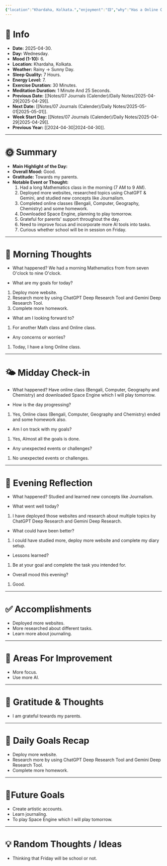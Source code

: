 ```yaml
---
{"location":"Khardaha, Kolkata.","enjoyment":"🟨","why":"Has a Online Class.","date":"2025-05-01","dg-publish":true,"dg-home":null,"tags":["dailyreviews"],"aliases":null,"meditation":"1","exercise":"1","sleep_quality":"7 Hours","mood":"7","energy_level":"8","weather":"Rainy ->  Sunny Day","permalink":"/notes/07-journals-calender/daily-notes/2025-04-30/","dgPassFrontmatter":true,"updated":"2025-05-07T15:35:52.543+05:30"}
---
```


# 📅 Info

- **Date:** 2025-04-30.
- **Day:** Wednesday.
- **Mood (1-10):** 6.
- **Location:** Khardaha, Kolkata.
- **Weather:** Rainy -> Sunny Day.
- **Sleep Quality:** 7 Hours.
- **Energy Level:** 7.
- **Exercise Duration:** 30 Minutes.
- **Meditation Duration:** 1 Minute And 25 Seconds.
- **Previous Date:** [[Notes/07 Journals (Calender)/Daily Notes/2025-04-29\|2025-04-29]].
- **Next Date:** [[Notes/07 Journals (Calender)/Daily Notes/2025-05-01\|2025-05-01]].
- **Week Start Day:** [[Notes/07 Journals (Calender)/Daily Notes/2025-04-29\|2025-04-29]].
- **Previous Year:** [[2024-04-30\|2024-04-30]].

---

# 🌞 Summary

- **Main Highlight of the Day:** 
- **Overall Mood:** Good.
- **Gratitude:** Towards my parents.
- **Notable Event or Thought:** 
	1) Had a long Mathematics class in the morning (7 AM to 9 AM).
	2) Deployed more websites, researched topics using ChatGPT & Gemini, and studied new concepts like Journalism.
	3) Completed online classes (Bengali, Computer, Geography, Chemistry) and some homework.
	4) Downloaded Space Engine, planning to play tomorrow.
	5) Grateful for parents' support throughout the day.
	6) Need to improve focus and incorporate more AI tools into tasks.
	7) Curious whether school will be in session on Friday. 

---

# 🧠 Morning Thoughts

- What happened? 
	We had a morning Mathematics from from seven O'clock to nine O'clock.

- What are my goals for today?
1) Deploy more website.
2) Research more by using ChatGPT Deep Research Tool and Gemini Deep Research Tool.
3) Complete more homework.

- What am I looking forward to?
1) For another Math class and Online class.

- Any concerns or worries?
1) Today, I have a long Online class.

---

# 🌤️ Midday Check-in

- What happened? 
	Have online class (Bengali, Computer, Geography and Chemistry) and downloaded Space Engine which I will play tomorrow.

- How is the day progressing?
1) Yes, Online class (Bengali, Computer, Geography and Chemistry) ended and some homework also.

- Am I on track with my goals?
1) Yes, Almost all the goals is done.

- Any unexpected events or challenges?
1) No unexpected events or challenges.

---

# 🌙 Evening Reflection

- What happened? 
	Studied and learned new concepts like Journalism.

- What went well today?
1) I have deployed those websites and research about multiple topics by ChatGPT Deep Research and Gemini Deep Research.

- What could have been better?
1) I could have studied more, deploy more website and complete my diary setup.

- Lessons learned?
1) Be at your goal and complete the task you intended for.

- Overall mood this evening?
1) Good.

---

# ✅ Accomplishments

 - Deployed more websites.
 - More researched about different tasks.
 - Learn more about journaling.

---

# 🔄 Areas For Improvement

 - More focus.
 - Use more AI.

---

# 🙏 Gratitude & Thoughts

 - I am grateful towards my parents.

---

# 🎯 Daily Goals Recap

- Deploy more website.
- Research more by using ChatGPT Deep Research Tool and Gemini Deep Research Tool.
- Complete more homework.

---

# 🌌Future Goals

- Create artistic accounts.
- Learn journaling.
- To play Space Engine which I will play tomorrow.

---

# 💡 Random Thoughts / Ideas

- Thinking that Friday will be school or not.